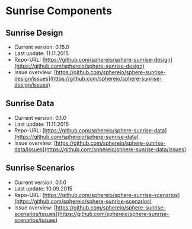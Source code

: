 # Sunrise Components

## Sunrise Design

* Current version: 0.15.0
* Last update: 11.11.2015
* Repo-URL: [https://github.com/sphereio/sphere-sunrise-design](https://github.com/sphereio/sphere-sunrise-design)
* Issue overview: [https://github.com/sphereio/sphere-sunrise-design/issues](https://github.com/sphereio/sphere-sunrise-design/issues)

## Sunrise Data

* Current version: 0.1.0
* Last update: 11.11.2015
* Repo-URL: [https://github.com/sphereio/sphere-sunrise-data](https://github.com/sphereio/sphere-sunrise-data)
* Issue overview: [https://github.com/sphereio/sphere-sunrise-data/issues](https://github.com/sphereio/sphere-sunrise-data/issues)

## Sunrise Scenarios

* Current version: 0.1.0
* Last update: 10.09.2015
* Repo-URL: [https://github.com/sphereio/sphere-sunrise-scenarios](https://github.com/sphereio/sphere-sunrise-scenarios)
* Issue overview: [https://github.com/sphereio/sphere-sunrise-scenarios/issues](https://github.com/sphereio/sphere-sunrise-scenarios/issues)